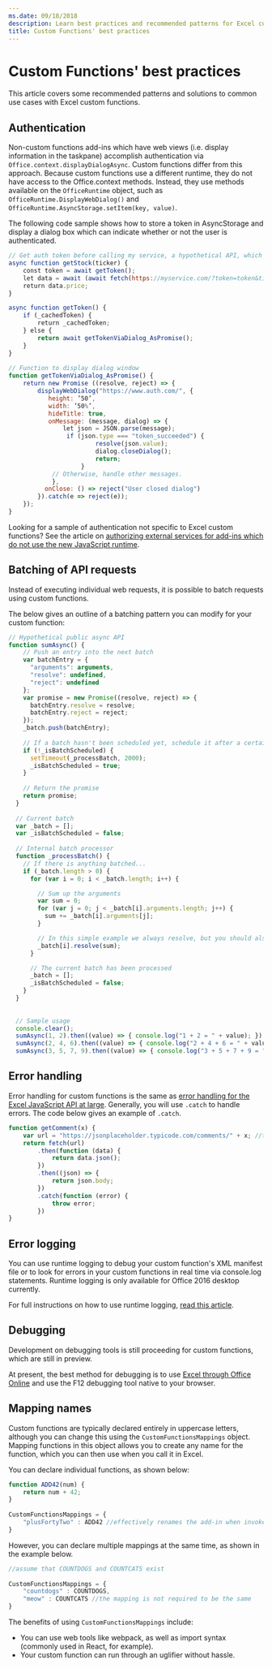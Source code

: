 ```yaml
---
ms.date: 09/18/2018
description: Learn best practices and recommended patterns for Excel custom functions.
title: Custom Functions' best practices
---
```


# Custom Functions' best practices

This article covers some recommended patterns and solutions to common use cases with Excel custom functions.

## Authentication

Non-custom functions add-ins which have web views (i.e. display information in the taskpane) accomplish authentication via `Office.context.displayDialogAsync`. Custom functions differ from this approach. Because custom functions use a different runtime, they do not have access to the Office.context methods. Instead, they use methods available on the `OfficeRuntime` object, such as `OfficeRuntime.DisplayWebDialog()` and `OfficeRuntime.AsyncStorage.setItem(key, value)`.

The following code sample shows how to store a token in AsyncStorage and display a dialog box which can indicate whether or not the user is authenticated.  

```js
// Get auth token before calling my service, a hypothetical API, which will deliver a stock price based on stock ticker string, such as "MSFT"
async function getStock(ticker) {
    const token = await getToken();
    let data = await (await fetch(https://myservice.com/?token=token&ticker= + ticker).json());
    return data.price;
}

async function getToken() {
    if (_cachedToken) {
        return _cachedToken;
    } else {
        return await getTokenViaDialog_AsPromise();
    }
}
  
// Function to display dialog window
function getTokenViaDialog_AsPromise() {
    return new Promise ((resolve, reject) => {
        displayWebDialog("https://www.auth.com/", {
           height: ’50’,
           width: ’50%’,
           hideTitle: true,
           onMessage: (message, dialog) => {
               let json = JSON.parse(message);
                if (json.type === "token_succeeded") {
                        resolve(json.value);
                        dialog.closeDialog();
                        return;
                    }
            // Otherwise, handle other messages.
            },
          onClose: () => reject("User closed dialog")
        }).catch(e => reject(e));
    });
}
```

Looking for a sample of authentication not specific to Excel custom functions? See the article on [authorizing external services for add-ins which do not use the new JavaScript runtime](https://docs.microsoft.com/en-us/office/dev/add-ins/develop/auth-external-add-ins).

## Batching of API requests

Instead of executing individual web requests, it is possible to batch requests using custom functions.

The below gives an outline of a batching pattern you can modify for your custom function:

```js
// Hypothetical public async API
function sumAsync() {
    // Push an entry into the next batch
    var batchEntry = {
      "arguments": arguments,
      "resolve": undefined,
      "reject": undefined
    };
    var promise = new Promise((resolve, reject) => {
      batchEntry.resolve = resolve;
      batchEntry.reject = reject;
    });
    _batch.push(batchEntry);
  
    // If a batch hasn't been scheduled yet, schedule it after a certain timeout, e.g. 2 seconds
    if (!_isBatchScheduled) {
      setTimeout(_processBatch, 2000);
      _isBatchScheduled = true;
    }
  
    // Return the promise
    return promise;
  }
  
  // Current batch
  var _batch = [];
  var _isBatchScheduled = false;
  
  // Internal batch processor
  function _processBatch() {
    // If there is anything batched...
    if (_batch.length > 0) {
      for (var i = 0; i < _batch.length; i++) {

        // Sum up the arguments
        var sum = 0;
        for (var j = 0; j < _batch[i].arguments.length; j++) {
          sum += _batch[i].arguments[j];
        }

        // In this simple example we always resolve, but you should also add error handling for reject
        _batch[i].resolve(sum);
      }

      // The current batch has been processed
      _batch = [];
      _isBatchScheduled = false;
    }
  }
  
  
  // Sample usage
  console.clear();
  sumAsync(1, 2).then((value) => { console.log("1 + 2 = " + value); });
  sumAsync(2, 4, 6).then((value) => { console.log("2 + 4 + 6 = " + value); });
  sumAsync(3, 5, 7, 9).then((value) => { console.log("3 + 5 + 7 + 9 = " + value); });
```

## Error handling

Error handling for custom functions is the same as [error handling for the Excel JavaScript API at large](./excel-add-ins-error-handling.md). Generally, you will use `.catch` to handle errors. The code below gives an example of `.catch`.

```js
function getComment(x) {
    var url = "https://jsonplaceholder.typicode.com/comments/" + x; //this delivers a section of lorem ipsum from the jsonplaceholder API
    return fetch(url)
        .then(function (data) {
            return data.json();
        })
        .then((json) => {
            return json.body;
        })
        .catch(function (error) {
            throw error;
        })
}
```

## Error logging

You can use runtime logging to debug your custom function's XML manifest file or to look for errors in your custom functions in real time via console.log statements. Runtime logging is only available for Office 2016 desktop currently.

For full instructions on how to use runtime logging, [read this article](../testing/troubleshoot-manifest.md).

## Debugging

Development on debugging tools is still proceeding for custom functions, which are still in preview.  

At present, the best method for debugging is to use [Excel through Office Online](https://www.office.com/launch/excel) and use the F12 debugging tool native to your browser.

## Mapping names

Custom functions are typically declared entirely in uppercase letters, although you can change this using the `CustomFunctionsMappings` object. Mapping functions in this object allows you to create any name for the function, which you can then use when you call it in Excel.  
  
You can declare individual functions, as shown below:  

```js
function ADD42(num) {
    return num + 42;  
}  
  
CustomFunctionsMappings = {
    "plusFortyTwo" : ADD42 //effectively renames the add-in when invoked in Excel, so you will now call =plusFortyTwo()
}
```

However, you can declare multiple mappings at the same time, as shown in the example below.  

```js
//assume that COUNTDOGS and COUNTCATS exist
  
CustomFunctionsMappings = {
    "countdogs" : COUNTDOGS,  
    "meow" : COUNTCATS //the mapping is not required to be the same
}
 ```

The benefits of using `CustomFunctionsMappings` include:  

- You can use web tools like webpack, as well as import syntax (commonly used in React, for example).
- Your custom function can run through an uglifier without hassle.
